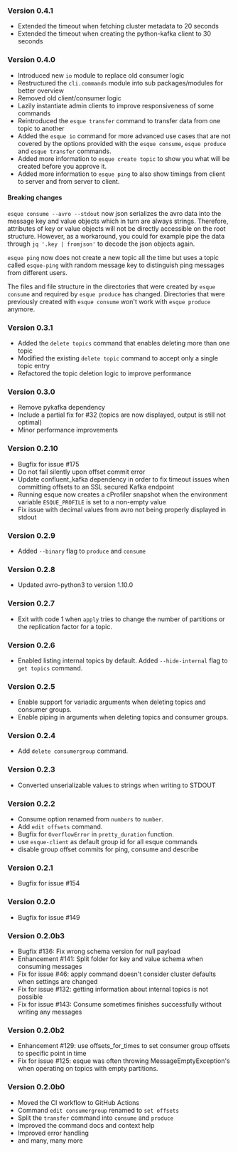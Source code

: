 ### Version 0.4.1
* Extended the timeout when fetching cluster metadata to 20 seconds
* Extended the timeout when creating the python-kafka client to 30 seconds

### Version 0.4.0
* Introduced new `io` module to replace old consumer logic
* Restructured the `cli.commands` module into sub packages/modules for better overview
* Removed old client/consumer logic
* Lazily instantiate admin clients to improve responsiveness of some commands
* Reintroduced the `esque transfer` command to transfer data from one topic to another
* Added the `esque io` command for more advanced use cases that are not covered by the options provided with the 
  `esque consume`, `esque produce` and `esque transfer` commands.
* Added more information to `esque create topic` to show you what will be created before you approve it.
* Added more information to `esque ping` to also show timings from client to server and from server to client.

#### Breaking changes
`esque consume --avro --stdout` now json serializes the avro data into the message key and value objects which in turn 
are always strings. Therefore, attributes of key or value objects will not be directly accessible on the root structure.
However, as a workaround, you could for example pipe the data through `jq '.key | fromjson'` to decode the json objects 
again.

`esque ping` now does not create a new topic all the time but uses a topic called `esque-ping` with random message 
key to distinguish ping messages from different users.

The files and file structure in the directories that were created by `esque consume` and required by `esque produce` 
has changed. Directories that were previously created with `esque consume` won't work with `esque produce` anymore.

### Version 0.3.1
* Added the `delete topics` command that enables deleting more than one topic
* Modified the existing `delete topic` command to accept only a single topic entry
* Refactored the topic deletion logic to improve performance

### Version 0.3.0
* Remove pykafka dependency
* Include a partial fix for #32 (topics are now displayed, output is still not optimal)
* Minor performance improvements

### Version 0.2.10
* Bugfix for issue #175
* Do not fail silently upon offset commit error
* Update confluent_kafka dependency in order to fix timeout issues when committing offsets to an SSL secured Kafka 
  endpoint
* Running esque now creates a cProfiler snapshot when the environment variable `ESQUE_PROFILE` is set to a non-empty 
  value
* Fix issue with decimal values from avro not being properly displayed in stdout

### Version 0.2.9
* Added `--binary` flag to `produce` and `consume`

### Version 0.2.8
* Updated avro-python3 to version 1.10.0

### Version 0.2.7
* Exit with code 1 when `apply` tries to change the number of partitions or the replication factor for a topic.

### Version 0.2.6
* Enabled listing internal topics by default. Added `--hide-internal` flag to `get topics` command.

### Version 0.2.5
* Enable support for variadic arguments when deleting topics and consumer groups.
* Enable piping in arguments when deleting topics and consumer groups.

### Version 0.2.4
* Add `delete consumergroup` command.

### Version 0.2.3
* Converted unserializable values to strings when writing to STDOUT

### Version 0.2.2
* Consume option renamed from `numbers` to `number`.
* Add `edit offsets` command.
* Bugfix for `OverflowError` in `pretty_duration` function.
* use `esque-client` as default group id for all esque commands
* disable group offset commits for ping, consume and describe

### Version 0.2.1
* Bugfix for issue #154

### Version 0.2.0
* Bugfix for issue #149

### Version 0.2.0b3
* Bugfix #136: Fix wrong schema version for null payload
* Enhancement #141: Split folder for key and value schema when consuming messages
* Fix for issue #46: apply command doesn't consider cluster defaults when settings are changed
* Fix for issue #132: getting information about internal topics is not possible
* Fix for issue #143: Consume sometimes finishes successfully without writing any messages

### Version 0.2.0b2
* Enhancement #129: use offsets_for_times to set consumer group offsets
 to specific point in time
* Fix for issue #125: esque was often throwing MessageEmptyException's when operating on topics with empty partitions.

### Version 0.2.0b0
* Moved the CI workflow to GitHub Actions
* Command `edit consumergroup` renamed to `set offsets`
* Split the `transfer` command into `consume` and `produce`
* Improved the command docs and context help
* Improved error handling
* and many, many more
